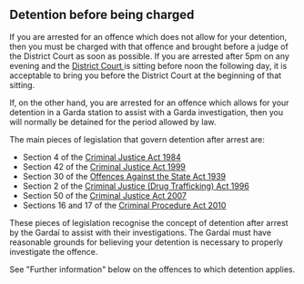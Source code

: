 ##  Detention before being charged

If you are arrested for an offence which does not allow for your detention,
then you must be charged with that offence and brought before a judge of the
District Court as soon as possible. If you are arrested after 5pm on any
evening and the [ District Court ](/en/justice/courts-system/district-court/)
is sitting before noon the following day, it is acceptable to bring you before
the District Court at the beginning of that sitting.

If, on the other hand, you are arrested for an offence which allows for your
detention in a Garda station to assist with a Garda investigation, then you
will normally be detained for the period allowed by law.

The main pieces of legislation that govern detention after arrest are:

  * Section 4 of the [ Criminal Justice Act 1984 ](http://www.irishstatutebook.ie/1984/en/act/pub/0022/index.html)
  * Section 42 of the [ Criminal Justice Act 1999 ](http://www.irishstatutebook.ie/1999/en/act/pub/0010/index.html)
  * Section 30 of the [ Offences Against the State Act 1939 ](http://www.irishstatutebook.ie/1939/en/act/pub/0013/index.html)
  * Section 2 of the [ Criminal Justice (Drug Trafficking) Act 1996 ](http://www.irishstatutebook.ie/1996/en/act/pub/0029/index.html)
  * Section 50 of the [ Criminal Justice Act 2007 ](http://www.irishstatutebook.ie/2007/en/act/pub/0029/index.html)
  * Sections 16 and 17 of the [ Criminal Procedure Act 2010 ](http://www.irishstatutebook.ie/2010/en/act/pub/0027/index.html)

These pieces of legislation recognise the concept of detention after arrest by
the Gardaí to assist with their investigations. The Gardaí must have
reasonable grounds for believing your detention is necessary to properly
investigate the offence.

See "Further information" below on the offences to which detention applies.
